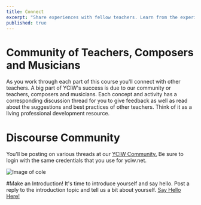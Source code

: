 ```yaml
---
title: Connect 
excerpt: "Share experiences with fellow teachers. Learn from the experience of other teachers."
published: true
---
```


# Community of Teachers, Composers and Musicians
As you work through each part of this course you'll connect with other teachers. A big part of YCIW's success is due to our community or teachers, composers and musicians. Each concept and activity has a corresponding discussion thread for you to give feedback as well as read about the suggestions and best practices of other teachers. Think of it as a living professional development resource. 

# Discourse Community
You'll be posting on various threads at our [YCIW Community.](http://discourse.yciw.net) Be sure to login with the same credentials that you use for yciw.net.

![Image of cole]({{site.baseurl}}/img/discourseA.png)

#Make an Introduction!
It's time to introduce yourself and say hello. 
Post a reply to the introduction topic and tell us a bit about yourself.
<a class="btn btn-primary" target="_blank" href="http://discourse.yciw.net/t/this-is-just-some-place-meant-text/68?u=matt"><i class="fa fa-weixin"></i> Say Hello Here!</a>


